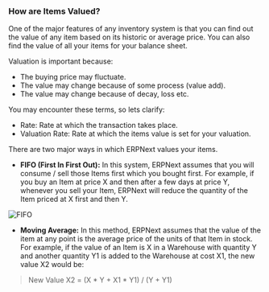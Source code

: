 <!-- add-breadcrumbs -->
### How are Items Valued?

One of the major features of any inventory system is that you can find out the
value of any item based on its historic or average price. You can also find
the value of all your items for your balance sheet.

Valuation is important because:

  * The buying price may fluctuate.
  * The value may change because of some process (value add).
  * The value may change because of decay, loss etc.

You may encounter these terms, so lets clarify:

  * Rate: Rate at which the transaction takes place.
  * Valuation Rate: Rate at which the items value is set for your valuation.

There are two major ways in which ERPNext values your items.

  * **FIFO (First In First Out):** In this system, ERPNext assumes that you will consume / sell those Items first which you bought first. For example, if you buy an Item at price X and then after a few days at price Y, whenever you sell your Item, ERPNext will reduce the quantity of the Item priced at X first and then Y.

<img alt="FIFO" class="screenshot" src="{{docs_base_url}}/assets/img/stock/fifo.png">

  * **Moving Average:** In this method, ERPNext assumes that the value of the item at any point is the average price of the units of that Item in stock. For example, if the value of an Item is X in a Warehouse with quantity Y and another quantity Y1 is added to the Warehouse at cost X1, the new value X2 would be:

> New Value X2 = (X * Y + X1 * Y1) / (Y + Y1)
